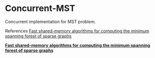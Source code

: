 # Concurrent-MST
Concurrent implementation for MST problem.

References
 [Fast shared-memory algorithms for computing the minimum spanning forest
of sparse graphs](https://www.cc.gatech.edu/~bader/papers/MST-JPDC.pdf)

  [**Fast shared-memory algorithms for computing the minimum spanning forest
of sparse graphs**](https://hipcor.fatcow.com/hipc2009/documents/HIPCSS09Papers/1569250351.pdf)
 